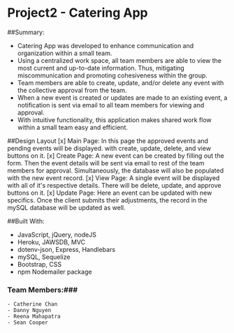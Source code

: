 # Project2 - Catering App

##Summary:
* Catering App was developed to enhance communication and organization within a small team.
* Using a centralized work space, all team members are able to view the most current and up-to-date information. Thus, mitigating miscommunication and promoting cohesiveness within the group.
* Team members are able to create, update, and/or delete any event with the collective approval from the team.
* When a new event is created or updates are made to an existing event, a notification is sent via email to all team members for viewing and approval.
* With intuitive functionality, this application makes shared work flow within a small team easy and efficient.

##Design Layout
[x] Main Page: In this page the approved events and pending events will be displayed. with create, update, delete, and view buttons on it.
[x] Create Page: A new event can be created by filling out the form. Then the event details will be sent via email to rest of the team members for approval. Simultaneously, the database will also be populated with the new event record.
[x] View Page: A single event will be displayed with all of it's respective details. There will be delete, update, and approve buttons on it.
[x] Update Page: Here an event can be updated with new specifics. Once the client submits their adjustments, the record in the mySQL database will be updated as well.

##Built With:
* JavaScript, jQuery, nodeJS
* Heroku, JAWSDB, MVC
* dotenv-json, Express, Handlebars
* mySQL, Sequelize
* Bootstrap, CSS
* npm Nodemailer package

### Team Members:###
```
- Catherine Chan
- Danny Nguyen
- Reena Mahapatra
- Sean Cooper
```
